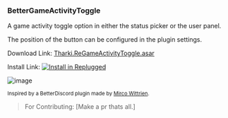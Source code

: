 ### BetterGameActivityToggle

A game activity toggle option in either the status picker or the user panel.

The position of the button can be configured in the plugin settings.

Download Link:
[Tharki.ReGameActivityToggle.asar](https://github.com/Tharki-God/ReGameActivityToggle/releases/latest/download/Tharki.ReGameActivityToggle.asar)

Install Link:
[![Install in Replugged](https://img.shields.io/badge/-Install%20in%20Replugged-blue?style=for-the-badge&logo=none)](https://replugged.dev/install?identifier=Tharki-God/ReGameActivityToggle&source=github)

![image](https://tharki-god.github.io/files-random-host/bdpluginsassets/togglegame.png)

<sub>Inspired by a BetterDiscord plugin made by
[Mirco Wittrien](https://github.com/mwittrien/BetterDiscordAddons/tree/master/Plugins/GameActivityToggle).</sub>

> For Contributing: [Make a pr thats all.]
